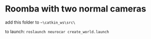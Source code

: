 # Roomba with two normal cameras

add this folder to `~\catkin_ws\src\`

to launch: `roslaunch neurocar create_world.launch`
